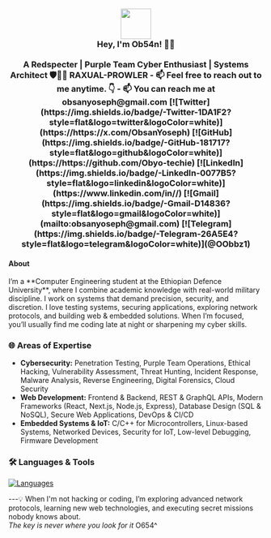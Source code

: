 <h3 align="center">
<img src="https://emojis.slackmojis.com/emojis/images/1531849430/4246/blob-sunglasses.gif?1531849430" width="60"/> 
<br/> 
   Hey, I'm Ob54n! 👋🏻
<br><br>
A Redspecter | Purple Team Cyber Enthusiast | Systems Architect  🛡️🕵️‍♂️
</h>
RAXUAL-PROWLER
- 📫 Feel free to reach out to me anytime. 👇  
- 📫 You can reach me at obsanyoseph@gmail.com
[![Twitter](https://img.shields.io/badge/-Twitter-1DA1F2?style=flat&logo=twitter&logoColor=white)](https://https://x.com/ObsanYoseph)  [![GitHub](https://img.shields.io/badge/-GitHub-181717?style=flat&logo=github&logoColor=white)](https://https://github.com/Obyo-techie) [![LinkedIn](https://img.shields.io/badge/-LinkedIn-0077B5?style=flat&logo=linkedin&logoColor=white)](https://www.linkedin.com/in//) [![Gmail](https://img.shields.io/badge/-Gmail-D14836?style=flat&logo=gmail&logoColor=white)](mailto:obsanyoseph@gmail.com)  [![Telegram](https://img.shields.io/badge/-Telegram-26A5E4?style=flat&logo=telegram&logoColor=white)](@OObbz1)  
 
<h4>About</h4>
I’m  a **Computer Engineering student at the Ethiopian Defence University**, where I combine academic knowledge with real-world military discipline.  
I work on systems that demand precision, security, and discretion.  
I love testing systems, securing applications, exploring network protocols, and building web & embedded solutions.  
When I’m focused, you’ll usually find me coding late at night or sharpening my cyber skills.


### 🌐 Areas of Expertise
- **Cybersecurity:** Penetration Testing, Purple Team Operations, Ethical Hacking, Vulnerability Assessment, Threat Hunting, Incident Response, Malware Analysis, Reverse Engineering, Digital Forensics, Cloud Security  
- **Web Development:** Frontend & Backend, REST & GraphQL APIs, Modern Frameworks (React, Next.js, Node.js, Express), Database Design (SQL & NoSQL), Secure Web Applications, DevOps & CI/CD  
- **Embedded Systems & IoT:** C/C++ for Microcontrollers, Linux-based Systems, Networked Devices, Security for IoT, Low-level Debugging, Firmware Development    
  


### 🛠️ Languages & Tools
[![Languages](https://skillicons.dev/icons?i=python,js,ts,c,cpp,java,php,sql,bash,linux,go,html,css,swift,fortran,julia,MATlab,Erlang,PowerShell,Dart,Ruby,scala,react,nodejs&theme=dark)](https://skillicons.dev)  

---💡 When I'm not hacking or coding, I’m exploring advanced network protocols, learning new web technologies, and executing secret missions nobody knows about.  
 *The key is never where you look for it* O654^

